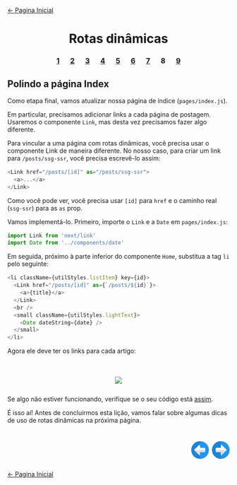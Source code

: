 [← Pagina Inicial](../../../README.md#basico)

<h1 align="center">Rotas dinâmicas</h1>

<h3 align="center">
<a href="./1.md" style="margin:0 10px;">1</a>
<a href="./2.md" style="margin:0 10px;">2</a>
<a href="./3.md" style="margin:0 10px;">3</a>
<a href="./4.md" style="margin:0 10px;">4</a>
<a href="./5.md" style="margin:0 10px;">5</a>
<a href="./6.md" style="margin:0 10px;">6</a>
<a href="./7.md" style="margin:0 10px;">7</a>
<spam style="margin:0 10px;">8</spam>
<a href="./9.md" style="margin:0 10px;">9</a>
</h3>

## Polindo a página Index

Como etapa final, vamos atualizar nossa página de índice (`pages/index.js`).

Em particular, precisamos adicionar links a cada página de postagem. Usaremos o componente `Link`, mas desta vez precisamos fazer algo diferente.

Para vincular a uma página com rotas dinâmicas, você precisa usar o componente Link de maneira diferente. No nosso caso, para criar um link para `/posts/ssg-ssr`, você precisa escrevê-lo assim:

```javascript
<Link href="/posts/[id]" as="/posts/ssg-ssr">
  <a>...</a>
</Link>
```

Como você pode ver, você precisa usar `[id]` para `href` e o caminho real (`ssg-ssr`) para as `as` prop.

Vamos implementá-lo. Primeiro, importe o `Link` e a `Date` em `pages/index.js`:

```javascript
import Link from 'next/link'
import Date from '../components/date'
```

Em seguida, próximo à parte inferior do componente `Home`, substitua a tag `li` pelo seguinte:

```javascript
<li className={utilStyles.listItem} key={id}>
  <Link href="/posts/[id]" as={`/posts/${id}`}>
    <a>{title}</a>
  </Link>
  <br />
  <small className={utilStyles.lightText}>
    <Date dateString={date} />
  </small>
</li>
```

Agora ele deve ter os links para cada artigo:

<h1 align="center"><img src="../../images/links.png"></h1>

Se algo não estiver funcionando, verifique se o seu código está [assim](https://github.com/zeit/next-learn-starter/tree/master/api-routes-starter).

É isso aí! Antes de concluirmos esta lição, vamos falar sobre algumas dicas de uso de rotas dinâmicas na próxima página.

<h1 align="right">
<a href="./7.md"><img src="../../../images/previous-arrow.svg" alt="next-arrow" width="40px"></a>
<a href="./9.md"><img src="../../../images/next-arrow.svg" alt="next-arrow" width="40px"></a>
</h1>

[← Pagina Inicial](../../../README.md#basico)